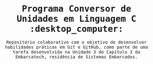 <samp>
<h1 align="center"> Programa Conversor de Unidades em Linguagem C :desktop_computer: </h1>

<p align="center"> Repositório colaborativo com o objetivo de desenvolver habilidades práticas em Git e GitHub, 
como parte de uma tarefa desenvolvida na Unidade 3 do Capítulo 3 da Embarcatech, residência de Sistemas Embarcados.

</samp>
